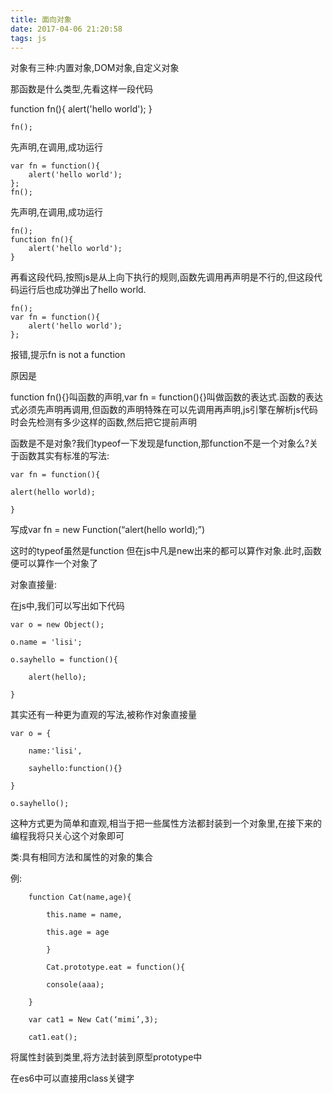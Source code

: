 ```yaml
---
title: 面向对象
date: 2017-04-06 21:20:58
tags: js
---
```

对象有三种:内置对象,DOM对象,自定义对象

那函数是什么类型,先看这样一段代码

function fn(){
        alert('hello world');
    }
    
    fn();

先声明,在调用,成功运行

    var fn = function(){
        alert('hello world');
    };
    fn();

先声明,在调用,成功运行

    fn();
    function fn(){
        alert('hello world');
    }

再看这段代码,按照js是从上向下执行的规则,函数先调用再声明是不行的,但这段代码运行后也成功弹出了hello world.

    fn();
    var fn = function(){
        alert('hello world');
    };

报错,提示fn is not a function

原因是

function fn(){}叫函数的声明,var fn = function(){}叫做函数的表达式.函数的表达式必须先声明再调用,但函数的声明特殊在可以先调用再声明,js引擎在解析js代码时会先检测有多少这样的函数,然后把它提前声明

函数是不是对象?我们typeof一下发现是function,那function不是一个对象么?关于函数其实有标准的写法:

    var fn = function(){
    
    alert(hello world);
    
    }

写成var fn = new Function(“alert(hello world);”)

这时的typeof虽然是function 但在js中凡是new出来的都可以算作对象.此时,函数便可以算作一个对象了

对象直接量:

在js中,我们可以写出如下代码

    var o = new Object();
    
    o.name = 'lisi';
    
    o.sayhello = function(){
    
        alert(hello);
    
    }

其实还有一种更为直观的写法,被称作对象直接量

    var o = {
    
        name:'lisi',
    
        sayhello:function(){}
    
    }
    
    o.sayhello();

这种方式更为简单和直观,相当于把一些属性方法都封装到一个对象里,在接下来的编程我将只关心这个对象即可

类:具有相同方法和属性的对象的集合

例:

        function Cat(name,age){
    
            this.name = name,
            
            this.age = age
            
            }
            
            Cat.prototype.eat = function(){
            
            console(aaa);
            
        }
        
        var cat1 = New Cat(‘mimi’,3);
        
        cat1.eat();

将属性封装到类里,将方法封装到原型prototype中

在es6中可以直接用class关键字
